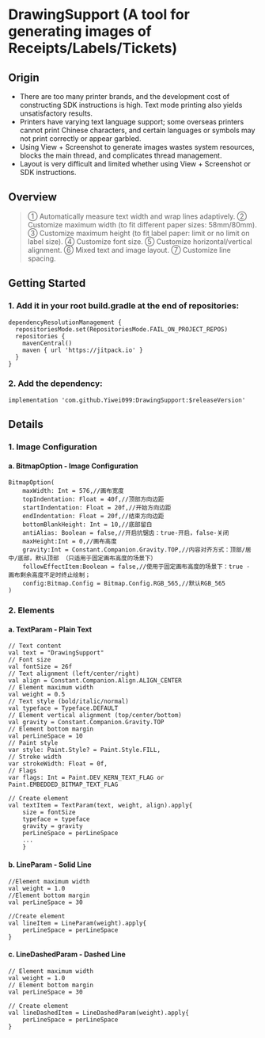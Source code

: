 # DrawingSupport (A tool for generating images of **Receipts/Labels/Tickets**)

## Origin
- There are too many printer brands, and the development cost of constructing SDK instructions is high. Text mode printing also yields unsatisfactory results.
- Printers have varying text language support; some overseas printers cannot print Chinese characters, and certain languages or symbols may not print correctly or appear garbled.
- Using View + Screenshot to generate images wastes system resources, blocks the main thread, and complicates thread management.
- Layout is very difficult and limited whether using View + Screenshot or SDK instructions.

## Overview
> ① Automatically measure text width and wrap lines adaptively.
> ② Customize maximum width (to fit different paper sizes: 58mm/80mm).
> ③ Customize maximum height (to fit label paper: limit or no limit on label size).
> ④ Customize font size.
> ⑤ Customize horizontal/vertical alignment.
> ⑥ Mixed text and image layout.
> ⑦ Customize line spacing.

## Getting Started
### 1. Add it in your root build.gradle at the end of repositories:
```
dependencyResolutionManagement {
  repositoriesMode.set(RepositoriesMode.FAIL_ON_PROJECT_REPOS)
  repositories {
    mavenCentral()
    maven { url 'https://jitpack.io' }
  }
}
```
### 2. Add the dependency:
```
implementation 'com.github.Yiwei099:DrawingSupport:$releaseVersion'
```

## Details
### 1. Image Configuration
#### a. BitmapOption - Image Configuration
```
BitmapOption(
    maxWidth: Int = 576,//画布宽度
    topIndentation: Float = 40f,//顶部方向边距
    startIndentation: Float = 20f,//开始方向边距
    endIndentation: Float = 20f,//结束方向边距
    bottomBlankHeight: Int = 10,//底部留白
    antiAlias: Boolean = false,//开启抗锯齿：true-开启，false-关闭
    maxHeight:Int = 0,//画布高度
    gravity:Int = Constant.Companion.Gravity.TOP,//内容对齐方式：顶部/居中/底部，默认顶部 （只适用于固定画布高度的场景下）
    followEffectItem:Boolean = false,//使用于固定画布高度的场景下：true - 画布剩余高度不足时终止绘制；
    config:Bitmap.Config = Bitmap.Config.RGB_565,//默认RGB_565
)
```


### 2. Elements
#### a. TextParam - Plain Text
```
// Text content 
val text = "DrawingSupport"
// Font size 
val fontSize = 26f 
// Text alignment (left/center/right) 
val align = Constant.Companion.Align.ALIGN_CENTER 
// Element maximum width 
val weight = 0.5
// Text style (bold/italic/normal) 
val typeface = Typeface.DEFAULT 
// Element vertical alignment (top/center/bottom) 
val gravity = Constant.Companion.Gravity.TOP 
// Element bottom margin 
val perLineSpace = 10 
// Paint style 
var style: Paint.Style? = Paint.Style.FILL, 
// Stroke width 
var strokeWidth: Float = 0f, 
// Flags 
var flags: Int = Paint.DEV_KERN_TEXT_FLAG or Paint.EMBEDDED_BITMAP_TEXT_FLAG

// Create element 
val textItem = TextParam(text, weight, align).apply{ 
    size = fontSize 
    typeface = typeface 
    gravity = gravity 
    perLineSpace = perLineSpace 
    ...
    }
```
#### b. LineParam - Solid Line
```
//Element maximum width
val weight = 1.0
//Element bottom margin
val perLineSpace = 30

//Create element 
val lineItem = LineParam(weight).apply{
    perLineSpace = perLineSpace
}
```
#### c. LineDashedParam - Dashed Line
```
// Element maximum width 
val weight = 1.0 
// Element bottom margin 
val perLineSpace = 30

// Create element 
val lineDashedItem = LineDashedParam(weight).apply{         
    perLineSpace = perLineSpace
}
```
